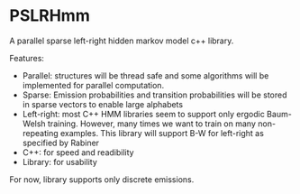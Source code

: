 PSLRHmm
=======

A parallel sparse left-right hidden markov model c++ library.

Features:
- Parallel: structures will be thread safe and some algorithms will be implemented for parallel computation.
- Sparse: Emission probabilities and transition probabilities will be stored in sparse vectors to enable large alphabets
- Left-right: most C++ HMM libraries seem to support only ergodic Baum-Welsh training. However, many times we want to train on many non-repeating examples. This library will support B-W for left-right as specified by Rabiner
- C++: for speed and readibility
- Library: for usability

For now, library supports only discrete emissions.
